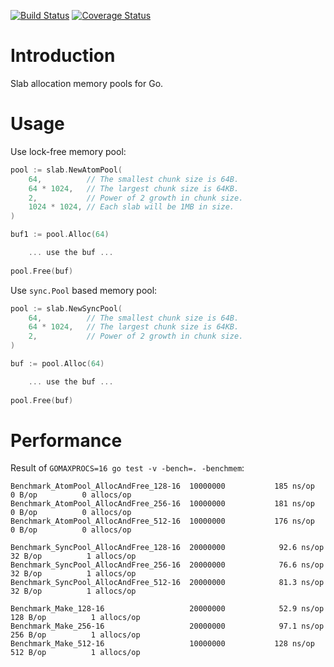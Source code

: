 [![Build Status](https://travis-ci.org/funny/slab.svg)](https://travis-ci.org/funny/slab)
[![Coverage Status](https://coveralls.io/repos/funny/slab/badge.svg?branch=master&service=github)](https://coveralls.io/github/funny/slab?branch=master)

Introduction
============

Slab allocation memory pools for Go.

Usage
=====

Use lock-free memory pool:
```go
pool := slab.NewAtomPool(
	64,          // The smallest chunk size is 64B.
	64 * 1024,   // The largest chunk size is 64KB.
	2,           // Power of 2 growth in chunk size.
	1024 * 1024, // Each slab will be 1MB in size.
)

buf1 := pool.Alloc(64)

    ... use the buf ...
	
pool.Free(buf)
```

Use `sync.Pool` based memory pool:
```go
pool := slab.NewSyncPool(
	64,          // The smallest chunk size is 64B.
	64 * 1024,   // The largest chunk size is 64KB.
	2,           // Power of 2 growth in chunk size.
)

buf := pool.Alloc(64)

    ... use the buf ...
	
pool.Free(buf)
```

Performance
===========

Result of `GOMAXPROCS=16 go test -v -bench=. -benchmem`:

```
Benchmark_AtomPool_AllocAndFree_128-16	10000000	       185 ns/op	       0 B/op	       0 allocs/op
Benchmark_AtomPool_AllocAndFree_256-16	10000000	       181 ns/op	       0 B/op	       0 allocs/op
Benchmark_AtomPool_AllocAndFree_512-16	10000000	       176 ns/op	       0 B/op	       0 allocs/op

Benchmark_SyncPool_AllocAndFree_128-16	20000000	        92.6 ns/op	      32 B/op	       1 allocs/op
Benchmark_SyncPool_AllocAndFree_256-16	20000000	        76.6 ns/op	      32 B/op	       1 allocs/op
Benchmark_SyncPool_AllocAndFree_512-16	20000000	        81.3 ns/op	      32 B/op	       1 allocs/op

Benchmark_Make_128-16                 	20000000	        52.9 ns/op	     128 B/op	       1 allocs/op
Benchmark_Make_256-16                 	20000000	        97.1 ns/op	     256 B/op	       1 allocs/op
Benchmark_Make_512-16                 	10000000	       128 ns/op	     512 B/op	       1 allocs/op
```
